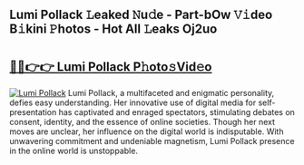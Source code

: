 ## Lumi Pollack 𝙻eaked 𝙽u𝚍e - Part-bOw 𝚅𝚒deo B𝚒kini 𝙿hotos - Hot All 𝙻eaks Oj2uo

# <h2><a href="http://ld61bb7.urlbe.top/?page=Lumi+Pollack">🔗🔗👉👉 Lumi Pollack P𝚑oto𝚜Vid𝚎o</a></h2>

[![Lumi Pollack](https://i.imgur.com/eBuTRDB.gif)](http://ld61bb7.urlbe.top/?page=Lumi+Pollack)
Lumi Pollack, a multifaceted and enigmatic personality, defies easy understanding. Her innovative use of digital media for self-presentation has captivated and enraged spectators, stimulating debates on consent, identity, and the essence of online societies. Though her next moves are unclear, her influence on the digital world is indisputable. With unwavering commitment and undeniable magnetism, Lumi Pollack presence in the online world is unstoppable.

